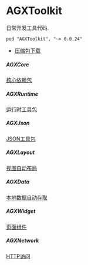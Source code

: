 # AGXToolkit

日常开发工具代码.

    pod "AGXToolkit", "~> 0.0.24"

* [压缩包下载](https://raw.githubusercontent.com/CharLemAznable/AGXToolkit/master/Products/AGXToolkit-0.0.24.zip)

##### AGXCore

  [核心依赖包](https://github.com/CharLemAznable/AGXToolkit/tree/master/AGXCore)

##### AGXRuntime

  [运行时工具包](https://github.com/CharLemAznable/AGXToolkit/tree/master/AGXRuntime)

##### AGXJson

  [JSON工具包](https://github.com/CharLemAznable/AGXToolkit/tree/master/AGXJson)

##### AGXLayout

  [视图自动布局](https://github.com/CharLemAznable/AGXToolkit/tree/master/AGXLayout)

##### AGXData

  [本地数据自动存取](https://github.com/CharLemAznable/AGXToolkit/tree/master/AGXData)

##### AGXWidget

  [页面组件](https://github.com/CharLemAznable/AGXToolkit/tree/master/AGXWidget)

##### AGXNetwork

  [HTTP访问](https://github.com/CharLemAznable/AGXToolkit/tree/master/AGXNetwork)
